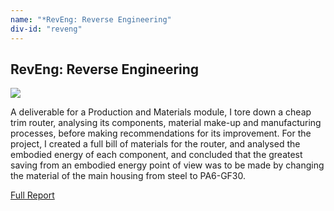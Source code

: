 ```yaml
---
name: "*RevEng: Reverse Engineering"
div-id: "reveng"
---
```


<h2>RevEng: Reverse Engineering</h2>
<img src="img/portfolio/pmat/rev-teardown.png">
<p>A deliverable for a Production and Materials module, I tore down a cheap trim router, analysing its components, material make-up and manufacturing processes, before making recommendations for its improvement. For the project, I created a full bill of materials for the router, and analysed the embodied energy of each component, and concluded that the greatest saving from an embodied energy point of view was to be made by changing the material of the main housing from steel to PA6-GF30.</p>
<a class="button" href="doc/PMat_Reveng.pdf">Full Report</a>